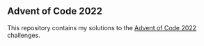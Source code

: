 ## Advent of Code 2022

This repository contains my solutions to the [Advent of Code 2022](https://adventofcode.com/2022) challenges.
